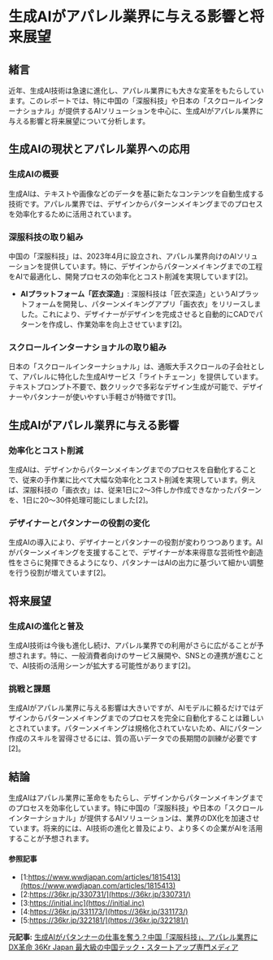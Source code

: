 # 生成AIがアパレル業界に与える影響と将来展望

## 緒言

近年、生成AI技術は急速に進化し、アパレル業界にも大きな変革をもたらしています。このレポートでは、特に中国の「深服科技」や日本の「スクロールインターナショナル」が提供するAIソリューションを中心に、生成AIがアパレル業界に与える影響と将来展望について分析します。

## 生成AIの現状とアパレル業界への応用

### 生成AIの概要

生成AIは、テキストや画像などのデータを基に新たなコンテンツを自動生成する技術です。アパレル業界では、デザインからパターンメイキングまでのプロセスを効率化するために活用されています。

### 深服科技の取り組み

中国の「深服科技」は、2023年4月に設立され、アパレル業界向けのAIソリューションを提供しています。特に、デザインからパターンメイキングまでの工程をAIで最適化し、開発プロセスの効率化とコスト削減を実現しています[2]。

- **AIプラットフォーム「匠衣深造」**: 深服科技は「匠衣深造」というAIプラットフォームを開発し、パターンメイキングアプリ「画衣衣」をリリースしました。これにより、デザイナーがデザインを完成させると自動的にCADでパターンを作成し、作業効率を向上させています[2]。

### スクロールインターナショナルの取り組み

日本の「スクロールインターナショナル」は、通販大手スクロールの子会社として、アパレルに特化した生成AIサービス「ライトチェーン」を提供しています。テキストプロンプト不要で、数クリックで多彩なデザイン生成が可能で、デザイナーやパタンナーが使いやすい手軽さが特徴です[1]。

## 生成AIがアパレル業界に与える影響

### 効率化とコスト削減

生成AIは、デザインからパターンメイキングまでのプロセスを自動化することで、従来の手作業に比べて大幅な効率化とコスト削減を実現しています。例えば、深服科技の「画衣衣」は、従来1日に2〜3件しか作成できなかったパターンを、1日に20〜30件処理可能にしました[2]。

### デザイナーとパタンナーの役割の変化

生成AIの導入により、デザイナーとパタンナーの役割が変わりつつあります。AIがパターンメイキングを支援することで、デザイナーが本来得意な芸術性や創造性をさらに発揮できるようになり、パタンナーはAIの出力に基づいて細かい調整を行う役割が増えています[2]。

## 将来展望

### 生成AIの進化と普及

生成AI技術は今後も進化し続け、アパレル業界での利用がさらに広がることが予想されます。特に、一般消費者向けのサービス展開や、SNSとの連携が進むことで、AI技術の活用シーンが拡大する可能性があります[2]。

### 挑戦と課題

生成AIがアパレル業界に与える影響は大きいですが、AIモデルに頼るだけではデザインからパターンメイキングまでのプロセスを完全に自動化することは難しいとされています。パターンメイキングは規格化されていないため、AIにパターン作成のスキルを習得させるには、質の高いデータでの長期間の訓練が必要です[2]。

## 結論

生成AIはアパレル業界に革命をもたらし、デザインからパターンメイキングまでのプロセスを効率化しています。特に中国の「深服科技」や日本の「スクロールインターナショナル」が提供するAIソリューションは、業界のDX化を加速させています。将来的には、AI技術の進化と普及により、より多くの企業がAIを活用することが予想されます。

#### 参照記事
- [1:https://www.wwdjapan.com/articles/1815413](https://www.wwdjapan.com/articles/1815413)
- [2:https://36kr.jp/330731/](https://36kr.jp/330731/)
- [3:https://initial.inc](https://initial.inc)
- [4:https://36kr.jp/331173/](https://36kr.jp/331173/)
- [5:https://36kr.jp/322181/](https://36kr.jp/322181/)


**元記事:** [生成AIがパタンナーの仕事を奪う？中国「深服科技」、アパレル業界にDX革命 36Kr Japan 最大級の中国テック・スタートアップ専門メディア](https://36kr.jp/330731/)